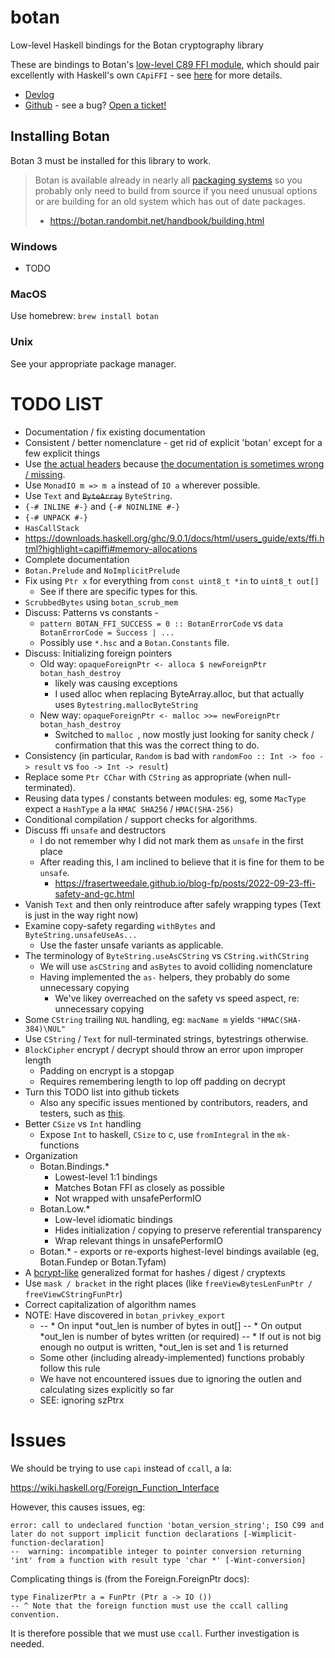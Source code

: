# botan

Low-level Haskell bindings for the Botan cryptography library

These are bindings to Botan's [low-level C89 FFI module](https://botan.randombit.net/handbook/api_ref/ffi.html), which should pair excellently with Haskell's own `CApiFFI` - see [here](https://downloads.haskell.org/ghc/9.0.1/docs/html/users_guide/exts/ffi.html?highlight=capiffi#extension-CApiFFI) for more details.

- [Devlog](https://discourse.haskell.org/t/botan-bindings-devlog/6855?u=apothecalabs)
- [Github](https://github.com/apotheca/botan) - see a bug? [Open a ticket!](https://github.com/apotheca/botan/issues/new)

## Installing Botan

Botan 3 must be installed for this library to work.

> Botan is available already in nearly all [packaging systems](https://repology.org/project/botan/versions) so you probably only need to build from source if you need unusual options or are building for an old system which has out of date packages.
>
> - https://botan.randombit.net/handbook/building.html

### Windows

- TODO

### MacOS

Use homebrew: `brew install botan`

### Unix

See your appropriate package manager.

# TODO LIST

- Documentation / fix existing documentation
- Consistent / better nomenclature - get rid of explicit 'botan' except for a few explicit things
- Use [the actual headers](https://github.com/randombit/botan/blob/release-3/src/lib/ffi/ffi.h) because [the documentation is sometimes wrong / missing](https://botan.randombit.net/handbook/api_ref/ffi.html).
- Use `MonadIO m => m a` instead of `IO a` wherever possible.
- Use `Text` and ~~`ByteArray`~~ `ByteString`.
- `{-# INLINE #-}` and `{-# NOINLINE #-}`
- `{-# UNPACK #-}`
- `HasCallStack`
- https://downloads.haskell.org/ghc/9.0.1/docs/html/users_guide/exts/ffi.html?highlight=capiffi#memory-allocations
- Complete documentation
- `Botan.Prelude` and `NoImplicitPrelude`
- Fix using `Ptr x` for everything from `const uint8_t *in` to `uint8_t out[]`
    - See if there are specific types for this.
- `ScrubbedBytes` using `botan_scrub_mem`
- Discuss: Patterns vs constants - 
    - `pattern BOTAN_FFI_SUCCESS = 0 :: BotanErrorCode` vs `data BotanErrorCode = Success | ...`
    - Possibly use `*.hsc` and a `Botan.Constants` file.
- Discuss: Initializing foreign pointers
    - Old way: `opaqueForeignPtr <- alloca $ newForeignPtr botan_hash_destroy`
        - likely was causing exceptions
        - I used alloc when replacing ByteArray.alloc, but that actually uses `Bytestring.mallocByteString`
    - New way: `opaqueForeignPtr <- malloc >>= newForeignPtr botan_hash_destroy`
        - Switched to `malloc `, now mostly just looking for sanity check / confirmation that this was the correct thing to do.
- Consistency (in particular, `Random` is bad with `randomFoo :: Int -> foo -> result` vs `foo -> Int -> result`)
- Replace some `Ptr CChar` with `CString` as appropriate (when null-terminated).
- Reusing data types / constants between modules: eg, some `MacType` expect a `HashType` a la `HMAC SHA256` / `HMAC(SHA-256)`
- Conditional compilation / support checks for algorithms.
- Discuss ffi `unsafe` and destructors
    - I do not remember why I did not mark them as `unsafe` in the first place
    - After reading this, I am inclined to believe that it is fine for them to be `unsafe`.
        - https://frasertweedale.github.io/blog-fp/posts/2022-09-23-ffi-safety-and-gc.html
- Vanish `Text` and then only reintroduce after safely wrapping types (Text is just in the way right now)
- Examine copy-safety regarding `withBytes` and `ByteString.unsafeUseAs...`
    - Use the faster unsafe variants as applicable.
- The terminology of `ByteString.useAsCString` vs `CString.withCString`
    - We will use `asCString` and `asBytes` to avoid colliding nomenclature
    - Having implemented the `as-` helpers, they probably do some unnecessary copying
        - We've likey overreached on the safety vs speed aspect, re: unnecessary copying
- Some `CString` trailing `NUL` handling, eg: `macName m` yields `"HMAC(SHA-384)\NUL"`
- Use `CString` / `Text` for null-terminated strings, bytestrings otherwise.
- `BlockCipher` encrypt / decrypt should throw an error upon improper length
    - Padding on encrypt is a stopgap
    - Requires remembering length to lop off padding on decrypt
- Turn this TODO list into github tickets
    - Also any specific issues mentioned by contributors, readers, and testers, such as [this](https://discourse.haskell.org/t/botan-bindings-devlog/6855/30?u=apothecalabs).
- Better `CSize` vs `Int` handling
    - Expose `Int` to haskell, `CSize` to c, use `fromIntegral` in the `mk-` functions
- Organization
    - Botan.Bindings.*
        - Lowest-level 1:1 bindings
        - Matches Botan FFI as closely as possible
        - Not wrapped with unsafePerformIO
    - Botan.Low.*
        - Low-level idiomatic bindings
        - Hides initialization / copying to preserve referential transparency
        - Wrap relevant things in unsafePerformIO
    - Botan.* - exports or re-exports highest-level bindings available (eg, Botan.Fundep or Botan.Tyfam)
- A [bcrypt-like](https://en.wikipedia.org/wiki/Bcrypt#Description) generalized format for hashes / digest / cryptexts
- Use `mask / bracket` in the right places (like `freeViewBytesLenFunPtr / freeViewCStringFunPtr`)
- Correct capitalization of algorithm names
- NOTE: Have discovered in `botan_privkey_export`
    -   -- * On input *out_len is number of bytes in out[]
        -- * On output *out_len is number of bytes written (or required)
        -- * If out is not big enough no output is written, *out_len is set and 1 is returned
    - Some other (including already-implemented) functions probably follow this rule
    - We have not encountered issues due to ignoring the outlen and calculating sizes explicitly so far
    - SEE: ignoring szPtrx

# Issues

We should be trying to use `capi` instead of `ccall`, a la: 

https://wiki.haskell.org/Foreign_Function_Interface

However, this causes issues, eg:

```
error: call to undeclared function 'botan_version_string'; ISO C99 and later do not support implicit function declarations [-Wimplicit-function-declaration]
--  warning: incompatible integer to pointer conversion returning 'int' from a function with result type 'char *' [-Wint-conversion]
```

Complicating things is (from the Foreign.ForeignPtr docs):

```
type FinalizerPtr a = FunPtr (Ptr a -> IO ())
-- ^ Note that the foreign function must use the ccall calling convention.
```

It is therefore possible that we must use `ccall`. Further investigation is needed.